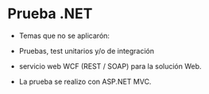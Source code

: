 # Prueba .NET
+ Temas que no se aplicarón: 
+ Pruebas, test unitarios y/o de integración
+ servicio web WCF (REST / SOAP) para la solución Web.


+ La prueba se realizo con ASP.NET MVC.
